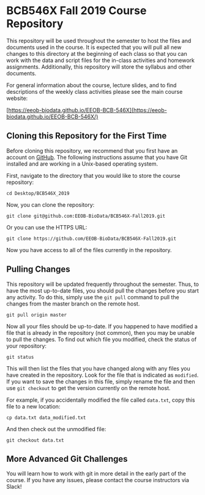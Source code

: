 # BCB546X Fall 2019 Course Repository

This repository will be used throughout the semester to host the files and documents used in the course. It is expected that you will pull all new changes to this directory at the beginning of each class so that you can work with the data and script files for the in-class activities and homework assignments. Additionally, this repository will store the syllabus and other documents. 

For general information about the course, lecture slides, and to find descriptions of the weekly class activities please see the main course website:

[https://eeob-biodata.github.io/EEOB-BCB-546X](https://eeob-biodata.github.io/EEOB-BCB-546X/)

## Cloning this Repository for the First Time

Before cloning this repository, we recommend that you first have an account on [GitHub](https://github.com/). The following instructions assume that you have Git installed and are working in a Unix-based operating system.

First, navigate to the directory that you would like to store the course repository:

```
cd Desktop/BCB546X_2019
```

Now, you can clone the repository:

```
git clone git@github.com:EEOB-BioData/BCB546X-Fall2019.git
```

Or you can use the HTTPS URL:

```
git clone https://github.com/EEOB-BioData/BCB546X-Fall2019.git
```

Now you have access to all of the files currently in the repository.

## Pulling Changes

This repository will be updated frequently throughout the semester. Thus, to have the most up-to-date files, you should pull the changes before you start any activity. To do this, simply use the `git pull` command to pull the changes from the master branch on the remote host.

```
git pull origin master
```

Now all your files should be up-to-date. If you happened to have modified a file that is already in the repository (not common), then you may be unable to pull the changes. To find out which file you modified, check the status of your repository:

```
git status
```

This will then list the files that you have changed along with any files you have created in the repository. Look for the file that is indicated as `modified`. If you want to save the changes in this file, simply rename the file and then use `git checkout` to get the version currently on the remote host. 

For example, if you accidentally modified the file called `data.txt`, copy this file to a new location:

```
cp data.txt data_modified.txt
```

And then check out the unmodified file:

```
git checkout data.txt
```

## More Advanced Git Challenges

You will learn how to work with git in more detail in the early part of the course. If you have any issues, please contact the course instructors via Slack!